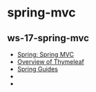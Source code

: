 # spring-mvc

## ws-17-spring-mvc
- [Spring: Spring MVC](https://www.linkedin.com/learning/spring-spring-mvc-2/why-use-spring-mvc?autoSkip=true&resume=false&u=2113185)
- [Overview of Thymeleaf](https://www.linkedin.com/learning/spring-web-mvc-6/overview-of-thymeleaf?u=2113185)
- [Spring Guides](https://spring.io/guides)
- []()
- []()
